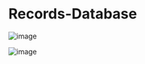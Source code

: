 # Records-Database

![image](https://user-images.githubusercontent.com/59840706/183355087-cb5b0421-403d-4634-978d-dd1ae3f41435.png)

![image](https://user-images.githubusercontent.com/59840706/183355103-1d6b70f9-47ab-4d3a-9e0f-5b00d1d84818.png)
